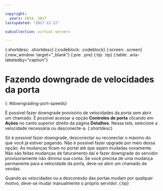 ```yaml
---

copyright:
  years: 2014, 2017
lastupdated: "2017-12-12"

subcollection: virtual-servers

---
```


{:shortdesc: .shortdesc}
{:codeblock: .codeblock}
{:screen: .screen}
{:new_window: target="_blank"}
{:pre: .pre}
{:tip: .tip}
{:table: .aria-labeledby="caption"}

# Fazendo downgrade de velocidades da porta
{: #downgrading-port-speeds}

É possível fazer downgrade provisório de velocidades da porta sem abrir um chamado. É possível acessar a opção **Controles de porta** clicando em **Ações** no canto superior direito da página **Detalhes**. Nessa tela, selecione a velocidade necessária ou desconecte-a.
{:shortdesc}

Só é possível fazer downgrade, desconectar ou reconectar o máximo do que você já estiver pagando. Não é possível fazer upgrade por meio dessa opção. As mudanças ficam no portal até que sejam mudadas novamente. Não são feitas mudanças de faturamento daí e fazer downgrade do servidor provisoriamente não diminui sua conta. Se você precisa de uma mudança permanente para a velocidade da porta, deve-se abrir um chamado de vendas.

Quando as velocidades ou a desconexão das portas mudam por qualquer motivo, deve-se mudar manualmente o próprio servidor.
{:tip}
